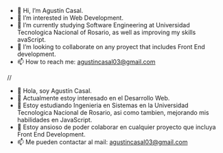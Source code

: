 - 👋 Hi, I’m Agustín Casal.
- 👀 I’m interested in Web Development.
- 🌱 I’m currently studying Software Engineering at Universidad Tecnologica Nacional of Rosario, as well as improving my skills avaScript.
- 💞️ I’m looking to collaborate on any proyect that includes Front End development.
- 📫 How to reach me: agustincasal03@gmail.com

//

- 👋 Hola, soy Agustín Casal.
- 👀 Actualmente estoy interesado en el Desarrollo Web.
- 🌱 Estoy estudiando Ingenieria en Sistemas en la Universidad Tecnologica Nacional de Rosario, asi como tambien, mejorando mis habilidades en JavaScript.
- 💞️ Estoy ansioso de poder colaborar en cualquier proyecto que incluya Front End Development.
- 📫 Me pueden contactar al mail: agustincasal03@gmail.com

<!---
agustincasal/agustincasal is a ✨ special ✨ repository because its `README.md` (this file) appears on your GitHub profile.
You can click the Preview link to take a look at your changes.
--->
